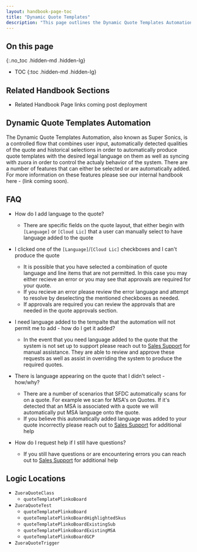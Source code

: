 ```yaml
---
layout: handbook-page-toc
title: "Dynamic Quote Templates"
description: "This page outlines the Dynamic Quote Templates Automation in Salesforce that supported the Super Sonics project. It includes both information for the end user, answers frequently asked questions as well as highlights the location of the related techincal logic in the code."
---
```

## On this page
{:.no_toc .hidden-md .hidden-lg}

- TOC
{:toc .hidden-md .hidden-lg}


## Related Handbook Sections 
- Related Handbook Page links coming post deployment


## Dynamic Quote Templates Automation
The Dynamic Quote Templates Automation, also known as Super Sonics, is a controlled flow that combines user input, automatically detected qualities of the quote and historical selections in order to automatically produce quote templates with the desired legal language on them as well as syncing with zuora in order to control the actualy behavior of the system. There are a number of features that can either be selected or are automatically added. For more information on these features please see our internal handbook here - (link coming soon). 


## FAQ
- How do I add language to the quote? 
   - There are specific fields on the quote layout, that either begin with `[Language]` or `[Cloud Lic]` that a user can manually select to have language added to the quote

- I clicked one of the `[Language]`/`[Cloud Lic]` checkboxes and I can't produce the quote
   - It is possible that you have selected a combination of quote language and line items that are not permitted. In this case you may either recieve an error or you may see that approvals are required for your quote. 
   - If you recieve an error please review the error language and attempt to resolve by deselecting the mentioned checkboxes as needed. 
   - If approvals are required you can review the approvals that are needed in the quote approvals section. 

- I need language added to the tempalte that the automation will not permit me to add - how do I get it added? 
   - In the event that you need language added to the quote that the system is not set up to support please reach out to [Sales Support](/handbook/sales/field-operations/sales-operations/#how-to-communicate-with-us) for manual assistance. They are able to review and approve these requests as well as assist in overriding the system to produce the required quotes. 

- There is language appearing on the quote that I didn't select - how/why? 
   - There are a number of scenarios that SFDC automatically scans for on a quote. For example we scan for MSA's on Quotes. If it's detected that an MSA is associated with a quote we will automatically put MSA language onto the quote.
   - If you believe this automatically added language was added to your quote incorrectly please reach out to [Sales Support](/handbook/sales/field-operations/sales-operations/#how-to-communicate-with-us) for additional help

- How do I request help if I still have questions? 
   - If you still have questions or are encountering errors you can reach out to [Sales Support](/handbook/sales/field-operations/sales-operations/#how-to-communicate-with-us) for additional help 


## Logic Locations
-  `ZuoraQuoteClass`
   - `quoteTemplatePlinkoBoard`
- `ZuoraQuoteTest`
   - `quoteTemplatePlinkoBoard`
   - `quoteTemplatePlinkoBoardHighlightedSkus`
   - `quoteTemplatePlinkoBoardExistingSub`
   - `quoteTemplatePlinkoBoardExistingMSA`
   - `quoteTemplatePlinkoBoardGCP`
- `ZuoraQuoteTrigger`
